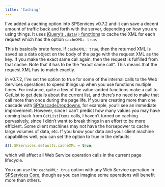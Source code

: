 ```yaml
---
title: 'Caching'
---
```


I've added a caching option into SPServices v0.7.2 and it can save a decent amount of traffic back and forth with the server, depending on how you are using things. It uses [jQuery’s `.data()` functions](http://api.jquery.com/category/data/) to cache the XML for each request which has the option `cacheXML: true`.

This is basically brute force. If `cacheXML: true`, then the returned XML is saved as a data object on the body of the page with the request XML as the key. If you make the exact same call again, then the request is fulfilled from that cache. Note that it has to be the “exact same call”. This means that the request XML has to match exactly.

in v0.7.2, I’ve set the option to true for some of the internal calls to the Web Services operations to speed things up when you use functions multiple times. For instance, quite a few of the value-added functions make a call to GetList to get details about the current list, and there’s no need to make that call more than once during the page life. If you are creating more than one cascade with [SPCascadeDropdowns](value-added/SPCascadeDropdowns.md), for example, you’ll see an immediate improvement. However, since I can’t predict how many values you may have coming back from `GetListItems` calls, I haven’t turned on caching pervasively, since I didn’t want to break things in an effort to be more efficient. Some client machines may not have the horsepower to cache large volumes of data, etc. If you know your data and your client machine capabilities well, you can set the option to true in the defaults:

``` javascript
$().SPServices.defaults.cacheXML = true;
```

which will affect all Web Service operation calls in the current page lifecycle.

You can use the `cacheXML: true` option with any Web Service operation in [SPServices Core](core/api/index.md), though as you can imagine some operations will benefit more than others.
